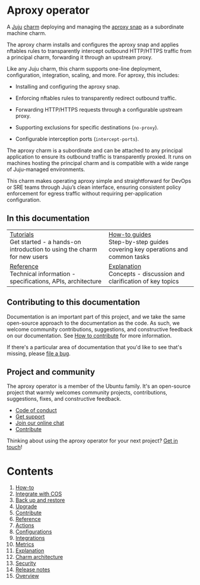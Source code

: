 # Aproxy operator

A [Juju](https://juju.is/) [charm](https://documentation.ubuntu.com/juju/3.6/reference/charm/) deploying and managing the [aproxy snap](https://snapcraft.io/install/aproxy/ubuntu) as a subordinate machine charm.

The aproxy charm installs and configures the aproxy snap and applies nftables rules to transparently intercept outbound HTTP/HTTPS traffic from a principal charm, forwarding it through an upstream proxy.

Like any Juju charm, this charm supports one-line deployment, configuration, integration, scaling, and more. 
For aproxy, this includes:

- Installing and configuring the aproxy snap.

- Enforcing nftables rules to transparently redirect outbound traffic.

- Forwarding HTTP/HTTPS requests through a configurable upstream proxy.

- Supporting exclusions for specific destinations (`no-proxy`).

- Configurable interception ports (`intercept-ports`).

The aproxy charm is a subordinate and can be attached to any principal application to ensure its outbound traffic is transparently proxied. It runs on machines hosting the principal charm and is compatible with a wide range of Juju-managed environments.

This charm makes operating aproxy simple and straightforward for DevOps or SRE teams through Juju’s clean interface, ensuring consistent policy enforcement for egress traffic without requiring per-application configuration.

## In this documentation

| | |
|--|--|
|  [Tutorials](https://charmhub.io/aproxy/docs/tutorial)</br>  Get started - a hands-on introduction to using the charm for new users </br> |  [How-to guides](https://charmhub.io/indico/docs/how-to-contribute) </br> Step-by-step guides covering key operations and common tasks |
| [Reference](https://charmhub.io/aproxy/docs/reference-actions) </br> Technical information - specifications, APIs, architecture | [Explanation](https://charmhub.io/aproxy/docs/explanation-charm-architecture) </br> Concepts - discussion and clarification of key topics  |

## Contributing to this documentation

Documentation is an important part of this project, and we take the same open-source approach
to the documentation as the code. As such, we welcome community contributions, suggestions, and
constructive feedback on our documentation.
See [How to contribute](https://charmhub.io/aproxy/docs/contribute) for more information.


If there's a particular area of documentation that you'd like to see that's missing, please 
[file a bug](https://github.com/canonical/aproxy-operator/issues).

## Project and community

The aproxy operator is a member of the Ubuntu family. It's an open-source project that warmly welcomes community 
projects, contributions, suggestions, fixes, and constructive feedback.

- [Code of conduct](https://ubuntu.com/community/code-of-conduct)
- [Get support](https://discourse.charmhub.io/)
- [Join our online chat](https://matrix.to/#/#charmhub-charmdev:ubuntu.com)
- [Contribute](https://charmhub.io/aproxy/docs/contribute)

Thinking about using the aproxy operator for your next project? 
[Get in touch](https://matrix.to/#/#charmhub-charmdev:ubuntu.com)!

# Contents

1. [How-to]()
  1. [Integrate with COS](how-to/integrate-with-cos.md)
  1. [Back up and restore](how-to/back-up-restore.md)
  1. [Upgrade](how-to/upgrade.md)
  1. [Contribute](how-to/contribute.md)
1. [Reference]()
  1. [Actions](reference/actions.md)
  1. [Configurations](reference/configurations.md)
  1. [Integrations](reference/integrations.md)
  1. [Metrics](reference/metrics.md)
1. [Explanation]()
  1. [Charm architecture](explanation/charm-architecture.md)
  1. [Security](explanation/security.md)
1. [Release notes]()
  1. [Overview](release-notes/landing-page.md)
